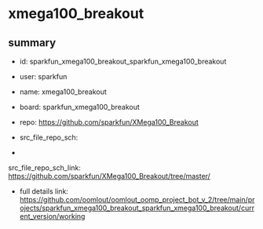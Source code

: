 # xmega100_breakout
 
## summary 
* id: sparkfun_xmega100_breakout_sparkfun_xmega100_breakout
* user: sparkfun
* name: xmega100_breakout
* board: sparkfun_xmega100_breakout
* repo: https://github.com/sparkfun/XMega100_Breakout



* src_file_repo_sch: 
*
 src_file_repo_sch_link: https://github.com/sparkfun/XMega100_Breakout/tree/master/
* full details link: https://github.com/oomlout/oomlout_oomp_project_bot_v_2/tree/main/projects/sparkfun_xmega100_breakout_sparkfun_xmega100_breakout/current_version/working  






